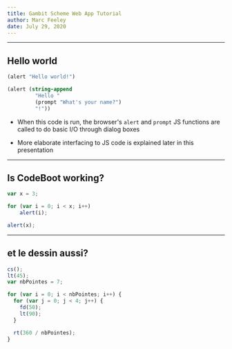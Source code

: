 ```yaml
---
title: Gambit Scheme Web App Tutorial
author: Marc Feeley
date: July 29, 2020
---
```


-------------------------------------------------------------------------------

## Hello world

~~~{.scm runable=}
(alert "Hello world!")

(alert (string-append
         "Hello "
         (prompt "What's your name?")
         "!"))
~~~

- When this code is run, the browser's `alert` and `prompt` JS functions
are called to do basic I/O through dialog boxes

- More elaborate interfacing to JS code is explained later in this
presentation

-------------------------------------------------------------------------------

## Is CodeBoot working?

~~~{.js .cb-vm data-cb-lang=js-novice data-trim=true}
var x = 3;

for (var i = 0; i < x; i++)
    alert(i);

alert(x);
~~~

-------------------------------------------------------------------------------

## et le dessin aussi?

~~~{.js .cb-vm data-cb-lang=js-novice data-trim=true}
cs();
lt(45);
var nbPointes = 7;

for (var i = 0; i < nbPointes; i++) {
  for (var j = 0; j < 4; j++) {
    fd(50);
    lt(90);
  }

  rt(360 / nbPointes);
}
~~~
